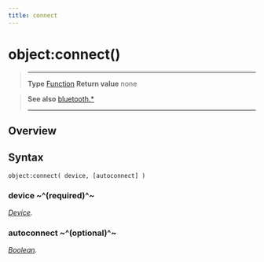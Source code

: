 ```yaml
---
title: connect
---
```

# object:connect()

> --------------------- ------------------------------------------------------------------------------------------
> __Type__              [Function](https://docs.coronalabs.com/api/type/Function.html)
> __Return value__      none


> __See also__          [bluetooth.*](/plugin/bluetooth/)
> --------------------- ------------------------------------------------------------------------------------------

## Overview

## Syntax

	object:connect( device, [autoconnect] )

### device ~^(required)^~
_[Device](/plugin/bluetooth/type/Device/)._

### autoconnect ~^(optional)^~
_[Boolean](https://docs.coronalabs.com/api/type/Boolean.html)._